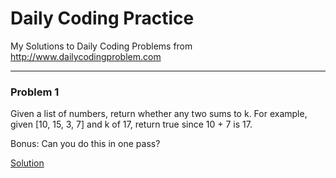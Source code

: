 # Daily Coding Practice

My Solutions to Daily Coding Problems from <http://www.dailycodingproblem.com>

***

### Problem 1

Given a list of numbers, return whether any two sums to k. For example, given [10, 15, 3, 7] and k of 17, return true since 10 + 7 is 17.

Bonus: Can you do this in one pass?

[Solution](https://github.com/ajays3/dailyCodingPractice/blob/master/solutions/problem1.cpp "Problem-1 Solution")

